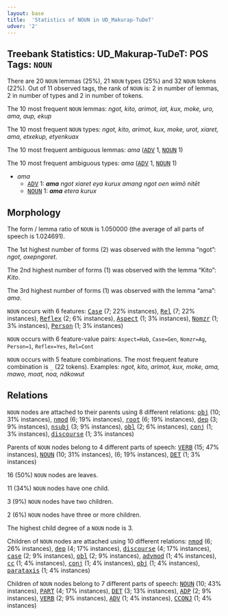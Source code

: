 ```yaml
---
layout: base
title:  'Statistics of NOUN in UD_Makurap-TuDeT'
udver: '2'
---
```


## Treebank Statistics: UD_Makurap-TuDeT: POS Tags: `NOUN`

There are 20 `NOUN` lemmas (25%), 21 `NOUN` types (25%) and 32 `NOUN` tokens (22%).
Out of 11 observed tags, the rank of `NOUN` is: 2 in number of lemmas, 2 in number of types and 2 in number of tokens.

The 10 most frequent `NOUN` lemmas: <em>ngot, kito, arimot, iat, kux, moke, uro, ama, aup, ekup</em>

The 10 most frequent `NOUN` types:  <em>ngot, kito, arimot, kux, moke, urot, xiaret, ama, etxekup, etyenkuax</em>

The 10 most frequent ambiguous lemmas: <em>ama</em> (<tt><a href="mpu_tudet-pos-ADV.html">ADV</a></tt> 1, <tt><a href="mpu_tudet-pos-NOUN.html">NOUN</a></tt> 1)

The 10 most frequent ambiguous types:  <em>ama</em> (<tt><a href="mpu_tudet-pos-ADV.html">ADV</a></tt> 1, <tt><a href="mpu_tudet-pos-NOUN.html">NOUN</a></tt> 1)


* <em>ama</em>
  * <tt><a href="mpu_tudet-pos-ADV.html">ADV</a></tt> 1: <em><b>ama</b> ngot xiaret eya kurux amang ngot oen wimõ nitēt</em>
  * <tt><a href="mpu_tudet-pos-NOUN.html">NOUN</a></tt> 1: <em><b>ama</b> etera kurux</em>

## Morphology

The form / lemma ratio of `NOUN` is 1.050000 (the average of all parts of speech is 1.024691).

The 1st highest number of forms (2) was observed with the lemma “ngot”: <em>ngot, oxepngoret</em>.

The 2nd highest number of forms (1) was observed with the lemma “Kito”: <em>Kito</em>.

The 3rd highest number of forms (1) was observed with the lemma “ama”: <em>ama</em>.

`NOUN` occurs with 6 features: <tt><a href="mpu_tudet-feat-Case.html">Case</a></tt> (7; 22% instances), <tt><a href="mpu_tudet-feat-Rel.html">Rel</a></tt> (7; 22% instances), <tt><a href="mpu_tudet-feat-Reflex.html">Reflex</a></tt> (2; 6% instances), <tt><a href="mpu_tudet-feat-Aspect.html">Aspect</a></tt> (1; 3% instances), <tt><a href="mpu_tudet-feat-Nomzr.html">Nomzr</a></tt> (1; 3% instances), <tt><a href="mpu_tudet-feat-Person.html">Person</a></tt> (1; 3% instances)

`NOUN` occurs with 6 feature-value pairs: `Aspect=Hab`, `Case=Gen`, `Nomzr=Ag`, `Person=1`, `Reflex=Yes`, `Rel=Cont`

`NOUN` occurs with 5 feature combinations.
The most frequent feature combination is `_` (22 tokens).
Examples: <em>ngot, kito, arimot, kux, moke, ama, mawo, moat, noa, nãkowut</em>


## Relations

`NOUN` nodes are attached to their parents using 8 different relations: <tt><a href="mpu_tudet-dep-obj.html">obj</a></tt> (10; 31% instances), <tt><a href="mpu_tudet-dep-nmod.html">nmod</a></tt> (6; 19% instances), <tt><a href="mpu_tudet-dep-root.html">root</a></tt> (6; 19% instances), <tt><a href="mpu_tudet-dep-dep.html">dep</a></tt> (3; 9% instances), <tt><a href="mpu_tudet-dep-nsubj.html">nsubj</a></tt> (3; 9% instances), <tt><a href="mpu_tudet-dep-obl.html">obl</a></tt> (2; 6% instances), <tt><a href="mpu_tudet-dep-conj.html">conj</a></tt> (1; 3% instances), <tt><a href="mpu_tudet-dep-discourse.html">discourse</a></tt> (1; 3% instances)

Parents of `NOUN` nodes belong to 4 different parts of speech: <tt><a href="mpu_tudet-pos-VERB.html">VERB</a></tt> (15; 47% instances), <tt><a href="mpu_tudet-pos-NOUN.html">NOUN</a></tt> (10; 31% instances),  (6; 19% instances), <tt><a href="mpu_tudet-pos-DET.html">DET</a></tt> (1; 3% instances)

16 (50%) `NOUN` nodes are leaves.

11 (34%) `NOUN` nodes have one child.

3 (9%) `NOUN` nodes have two children.

2 (6%) `NOUN` nodes have three or more children.

The highest child degree of a `NOUN` node is 3.

Children of `NOUN` nodes are attached using 10 different relations: <tt><a href="mpu_tudet-dep-nmod.html">nmod</a></tt> (6; 26% instances), <tt><a href="mpu_tudet-dep-dep.html">dep</a></tt> (4; 17% instances), <tt><a href="mpu_tudet-dep-discourse.html">discourse</a></tt> (4; 17% instances), <tt><a href="mpu_tudet-dep-case.html">case</a></tt> (2; 9% instances), <tt><a href="mpu_tudet-dep-obl.html">obl</a></tt> (2; 9% instances), <tt><a href="mpu_tudet-dep-advmod.html">advmod</a></tt> (1; 4% instances), <tt><a href="mpu_tudet-dep-cc.html">cc</a></tt> (1; 4% instances), <tt><a href="mpu_tudet-dep-conj.html">conj</a></tt> (1; 4% instances), <tt><a href="mpu_tudet-dep-obj.html">obj</a></tt> (1; 4% instances), <tt><a href="mpu_tudet-dep-parataxis.html">parataxis</a></tt> (1; 4% instances)

Children of `NOUN` nodes belong to 7 different parts of speech: <tt><a href="mpu_tudet-pos-NOUN.html">NOUN</a></tt> (10; 43% instances), <tt><a href="mpu_tudet-pos-PART.html">PART</a></tt> (4; 17% instances), <tt><a href="mpu_tudet-pos-DET.html">DET</a></tt> (3; 13% instances), <tt><a href="mpu_tudet-pos-ADP.html">ADP</a></tt> (2; 9% instances), <tt><a href="mpu_tudet-pos-VERB.html">VERB</a></tt> (2; 9% instances), <tt><a href="mpu_tudet-pos-ADV.html">ADV</a></tt> (1; 4% instances), <tt><a href="mpu_tudet-pos-CCONJ.html">CCONJ</a></tt> (1; 4% instances)

